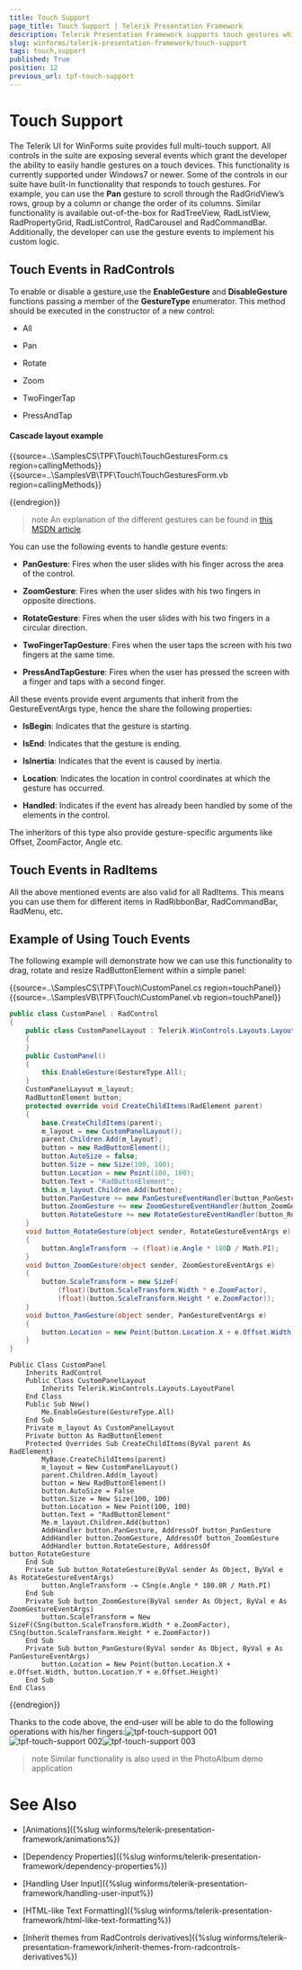 ```yaml
---
title: Touch Support
page_title: Touch Support | Telerik Presentation Framework
description: Telerik Presentation Framework supports touch gestures which can be handled with specific events.
slug: winforms/telerik-presentation-framework/touch-support
tags: touch,support
published: True
position: 12
previous_url: tpf-touch-support
---
```


# Touch Support

The Telerik UI for WinForms suite provides full multi-touch support. All controls in the suite are exposing several events which grant the developer the ability to easily handle gestures on a touch devices. This functionality is currently supported under Windows7 or newer. Some of the controls in our suite have built-in functionality that responds to touch gestures. For example, you can use the __Pan__ gesture to scroll through the RadGridView’s rows, group by a column or change the order of its columns. Similar functionality is available out-of-the-box for RadTreeView, RadListView, RadPropertyGrid, RadListControl, RadCarousel and RadCommandBar. Additionally, the developer can use the gesture events to implement his custom logic.

## Touch Events in RadControls

To enable or disable a gesture,use the __EnableGesture__ and __DisableGesture__ functions passing a member of the __GestureType__ enumerator. This method should be executed in the constructor of a new control:
        
* All

* Pan

* Rotate

* Zoom

* TwoFingerTap

* PressAndTap

#### Cascade layout example

{{source=..\SamplesCS\TPF\Touch\TouchGesturesForm.cs region=callingMethods}} 
{{source=..\SamplesVB\TPF\Touch\TouchGesturesForm.vb region=callingMethods}} 

{{endregion}} 

>note An explanation of the different gestures can be found in [this MSDN article](http://msdn.microsoft.com/en-us/library/windows/desktop/dd940543(v=vs.85).aspx).
>


You can use the following events to handle gesture events:

* __PanGesture__: Fires when the user slides with his finger across the area of the control.
            

* __ZoomGesture__: Fires when the user slides with his two fingers in opposite directions.
            

* __RotateGesture__: Fires when the user slides with his two fingers in a circular direction.
            

* __TwoFingerTapGesture__: Fires when the user taps the screen with his two fingers at the same time.
            

* __PressAndTapGesture__: Fires when the user has pressed the screen with a finger and taps with a second finger.
            

All these events provide event arguments that inherit from the GestureEventArgs type, hence the share the following properties:
        

* __IsBegin__: Indicates that the gesture is starting.
            

* __IsEnd__: Indicates that the gesture is ending.
            

* __IsInertia__: Indicates that the event is caused by inertia.
            

* __Location__:  Indicates the location in control coordinates at which the gesture has occurred.
            

* __Handled__: Indicates if the event has already been handled by some of the elements in the control.

The inheritors of this type also provide gesture-specific arguments like Offset, ZoomFactor, Angle etc.
        

## Touch Events in RadItems

All the above mentioned events are also valid for all RadItems. This means you can use them for different items in RadRibbonBar, RadCommandBar, RadMenu, etc.
        

## Example of Using Touch Events

The following example will demonstrate how we can use this functionality to drag, rotate and resize RadButtonElement within a simple panel:

{{source=..\SamplesCS\TPF\Touch\CustomPanel.cs region=touchPanel}} 
{{source=..\SamplesVB\TPF\Touch\CustomPanel.vb region=touchPanel}} 

````C#
public class CustomPanel : RadControl
{
    public class CustomPanelLayout : Telerik.WinControls.Layouts.LayoutPanel
    {
    }
    public CustomPanel()
    {
        this.EnableGesture(GestureType.All);
    }
    CustomPanelLayout m_layout;
    RadButtonElement button;
    protected override void CreateChildItems(RadElement parent)
    {
        base.CreateChildItems(parent);
        m_layout = new CustomPanelLayout();
        parent.Children.Add(m_layout);
        button = new RadButtonElement();
        button.AutoSize = false;
        button.Size = new Size(100, 100);
        button.Location = new Point(100, 100);
        button.Text = "RadButtonElement";
        this.m_layout.Children.Add(button);
        button.PanGesture += new PanGestureEventHandler(button_PanGesture);
        button.ZoomGesture += new ZoomGestureEventHandler(button_ZoomGesture);
        button.RotateGesture += new RotateGestureEventHandler(button_RotateGesture);
    }
    void button_RotateGesture(object sender, RotateGestureEventArgs e)
    {
        button.AngleTransform -= (float)(e.Angle * 180D / Math.PI);
    }
    void button_ZoomGesture(object sender, ZoomGestureEventArgs e)
    {
        button.ScaleTransform = new SizeF(
            (float)(button.ScaleTransform.Width * e.ZoomFactor),
            (float)(button.ScaleTransform.Height * e.ZoomFactor));
    }
    void button_PanGesture(object sender, PanGestureEventArgs e)
    {
        button.Location = new Point(button.Location.X + e.Offset.Width, button.Location.Y + e.Offset.Height);
    }
}

````
````VB.NET
Public Class CustomPanel
    Inherits RadControl
    Public Class CustomPanelLayout
        Inherits Telerik.WinControls.Layouts.LayoutPanel
    End Class
    Public Sub New()
        Me.EnableGesture(GestureType.All)
    End Sub
    Private m_layout As CustomPanelLayout
    Private button As RadButtonElement
    Protected Overrides Sub CreateChildItems(ByVal parent As RadElement)
        MyBase.CreateChildItems(parent)
        m_layout = New CustomPanelLayout()
        parent.Children.Add(m_layout)
        button = New RadButtonElement()
        button.AutoSize = False
        button.Size = New Size(100, 100)
        button.Location = New Point(100, 100)
        button.Text = "RadButtonElement"
        Me.m_layout.Children.Add(button)
        AddHandler button.PanGesture, AddressOf button_PanGesture
        AddHandler button.ZoomGesture, AddressOf button_ZoomGesture
        AddHandler button.RotateGesture, AddressOf button_RotateGesture
    End Sub
    Private Sub button_RotateGesture(ByVal sender As Object, ByVal e As RotateGestureEventArgs)
        button.AngleTransform -= CSng(e.Angle * 180.0R / Math.PI)
    End Sub
    Private Sub button_ZoomGesture(ByVal sender As Object, ByVal e As ZoomGestureEventArgs)
        button.ScaleTransform = New SizeF(CSng(button.ScaleTransform.Width * e.ZoomFactor), CSng(button.ScaleTransform.Height * e.ZoomFactor))
    End Sub
    Private Sub button_PanGesture(ByVal sender As Object, ByVal e As PanGestureEventArgs)
        button.Location = New Point(button.Location.X + e.Offset.Width, button.Location.Y + e.Offset.Height)
    End Sub
End Class

````

{{endregion}} 

Thanks to the code above, the end-user will be able to do the following operations with his/her fingers:![tpf-touch-support 001](images/tpf-touch-support001.png)![tpf-touch-support 002](images/tpf-touch-support002.png)![tpf-touch-support 003](images/tpf-touch-support003.png)

>note Similar functionality is also used in the PhotoAlbum demo application
>


# See Also
* [Animations]({%slug winforms/telerik-presentation-framework/animations%})

* [Dependency Properties]({%slug winforms/telerik-presentation-framework/dependency-properties%})

* [Handling User Input]({%slug winforms/telerik-presentation-framework/handling-user-input%})

* [HTML-like Text Formatting]({%slug winforms/telerik-presentation-framework/html-like-text-formatting%})

* [Inherit themes from RadControls derivatives]({%slug winforms/telerik-presentation-framework/inherit-themes-from-radcontrols-derivatives%})



